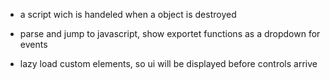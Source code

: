 - a script wich is handeled when a object is destroyed
- parse and jump to javascript, show exportet functions as a dropdown for events

- lazy load custom elements, so ui will be displayed before controls arrive